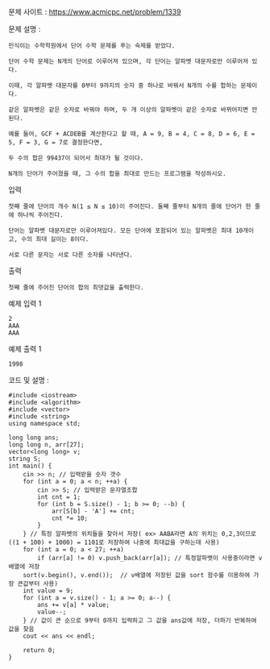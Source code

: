 문제 사이트 : https://www.acmicpc.net/problem/1339

문제 설명 :

	민식이는 수학학원에서 단어 수학 문제를 푸는 숙제를 받았다.

	단어 수학 문제는 N개의 단어로 이루어져 있으며, 각 단어는 알파벳 대문자로만 이루어져 있다. 
	
	이때, 각 알파벳 대문자를 0부터 9까지의 숫자 중 하나로 바꿔서 N개의 수를 합하는 문제이다. 
	
	같은 알파벳은 같은 숫자로 바꿔야 하며, 두 개 이상의 알파벳이 같은 숫자로 바뀌어지면 안 된다.

	예를 들어, GCF + ACDEB를 계산한다고 할 때, A = 9, B = 4, C = 8, D = 6, E = 5, F = 3, G = 7로 결정한다면, 
	
	두 수의 합은 99437이 되어서 최대가 될 것이다.

	N개의 단어가 주어졌을 때, 그 수의 합을 최대로 만드는 프로그램을 작성하시오.

입력

	첫째 줄에 단어의 개수 N(1 ≤ N ≤ 10)이 주어진다. 둘째 줄부터 N개의 줄에 단어가 한 줄에 하나씩 주어진다. 
	
	단어는 알파벳 대문자로만 이루어져있다. 모든 단어에 포함되어 있는 알파벳은 최대 10개이고, 수의 최대 길이는 8이다. 
	
	서로 다른 문자는 서로 다른 숫자를 나타낸다.

출력

	첫째 줄에 주어진 단어의 합의 최댓값을 출력한다.

예제 입력 1 

	2
	AAA
	AAA
	
예제 출력 1 

	1998

코드 및 설명 :

	#include <iostream>
	#include <algorithm>
	#include <vector>
	#include <string>
	using namespace std;

	long long ans;
	long long n, arr[27];
	vector<long long> v;
	string S;
	int main() {
		cin >> n; // 입력받을 숫자 갯수
		for (int a = 0; a < n; ++a) {
			cin >> S; // 입력받은 문자열조합
			int cnt = 1;
			for (int b = S.size() - 1; b >= 0; --b) {
				arr[S[b] - 'A'] += cnt; 
				cnt *= 10;
			}
		} // 특정 알파벳의 위치들을 찾아서 저장( ex> AABA라면 A의 위치는 0,2,3이므로 ((1 + 100) + 1000) = 1101로 저장하여 나중에 최대값을 구하는데 사용)
		for (int a = 0; a < 27; ++a)
			if (arr[a] != 0) v.push_back(arr[a]); // 특정알파벳이 사용중이라면 v배열에 저장
		sort(v.begin(), v.end());  // v배열에 저장된 값을 sort 함수를 이용하여 가장 큰값부터 사용)
		int value = 9;
		for (int a = v.size() - 1; a >= 0; a--) {
			ans += v[a] * value;
			value--;
		} // 값이 큰 순으로 9부터 0까지 입력하고 그 값을 ans값에 저장, 더하기 반복하여 값을 찾음
		cout << ans << endl;

		return 0;
	}
